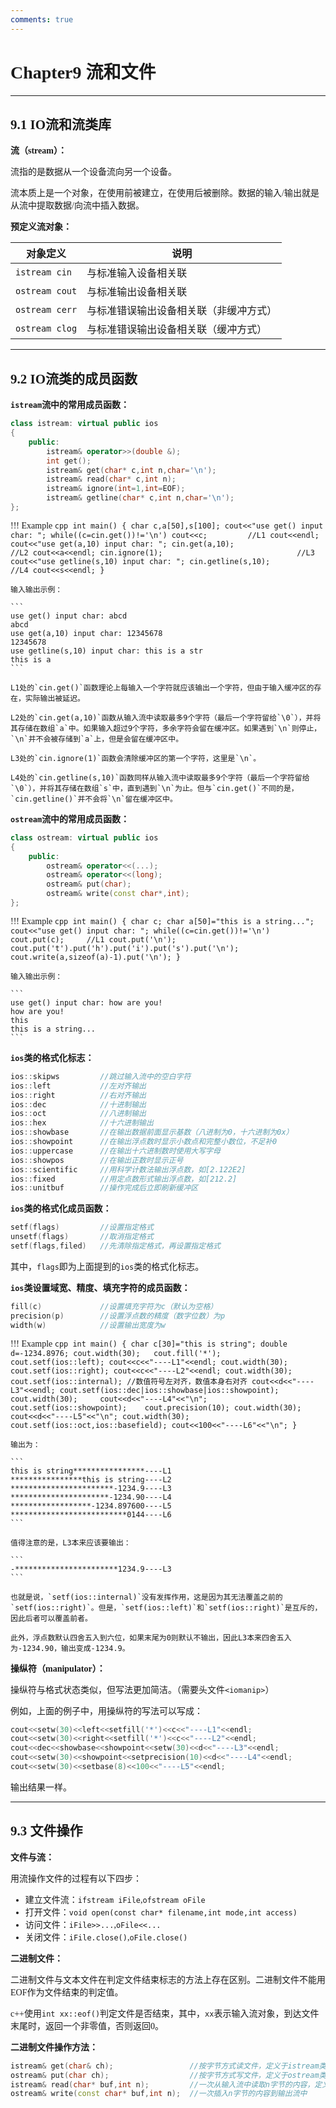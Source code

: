 ```yaml
---
comments: true
---
```


<span style="font-family: 'Times New Roman';">

# Chapter9 流和文件

***

## 9.1 IO流和流类库

**流（stream）：**

流指的是数据从一个设备流向另一个设备。

流本质上是一个对象，在使用前被建立，在使用后被删除。数据的输入/输出就是从流中提取数据/向流中插入数据。

**预定义流对象：**

对象定义|说明
---|---
`istream cin`|与标准输入设备相关联
`ostream cout`|与标准输出设备相关联
`ostream cerr`|与标准错误输出设备相关联（非缓冲方式）
`ostream clog`|与标准错误输出设备相关联（缓冲方式）

***

## 9.2 IO流类的成员函数

**`istream`流中的常用成员函数：**

```cpp
class istream: virtual public ios
{
    public:
        istream& operator>>(double &);
        int get();
        istream& get(char* c,int n,char='\n');
        istream& read(char* c,int n);
        istream& ignore(int=1,int=EOF);
        istream& getline(char* c,int n,char='\n');
};
```

!!! Example
    ```cpp
    int main()
    {
        char c,a[50],s[100];
        cout<<"use get() input char: ";
        while((c=cin.get())!='\n') cout<<c;         //L1
        cout<<endl;
        cout<<"use get(a,10) input char: ";
        cin.get(a,10);                              //L2
        cout<<a<<endl;
        cin.ignore(1);                              //L3
        cout<<"use getline(s,10) input char: ";
        cin.getline(s,10);                         //L4
        cout<<s<<endl;
    }
    ```

    输入输出示例：

    ```
    use get() input char: abcd 
    abcd
    use get(a,10) input char: 12345678 
    12345678
    use getline(s,10) input char: this is a str 
    this is a
    ```

    L1处的`cin.get()`函数理论上每输入一个字符就应该输出一个字符，但由于输入缓冲区的存在，实际输出被延迟。

    L2处的`cin.get(a,10)`函数从输入流中读取最多9个字符（最后一个字符留给`\0`），并将其存储在数组`a`中。如果输入超过9个字符，多余字符会留在缓冲区。如果遇到`\n`则停止，`\n`并不会被存储到`a`上，但是会留在缓冲区中。

    L3处的`cin.ignore(1)`函数会清除缓冲区的第一个字符，这里是`\n`。

    L4处的`cin.getline(s,10)`函数同样从输入流中读取最多9个字符（最后一个字符留给`\0`），并将其存储在数组`s`中，直到遇到`\n`为止。但与`cin.get()`不同的是，`cin.getline()`并不会将`\n`留在缓冲区中。

**`ostream`流中的常用成员函数：**

```cpp
class ostream: virtual public ios
{
    public:
        ostream& operator<<(...);
        ostream& operator<<(long);
        ostream& put(char);
        ostream& write(const char*,int);
};
```

!!! Example
    ```cpp
    int main()
    {
        char c;
        char a[50]="this is a string...";
        cout<<"use get() input char: ";
        while((c=cin.get())!='\n') cout.put(c);     //L1
        cout.put('\n');
        cout.put('t').put('h').put('i').put('s').put('\n');
        cout.write(a,sizeof(a)-1).put('\n');
    }
    ```

    输入输出示例：

    ```
    use get() input char: how are you!
    how are you!
    this
    this is a string...
    ```

**`ios`类的格式化标志：**

```cpp
ios::skipws         //跳过输入流中的空白字符
ios::left           //左对齐输出
ios::right          //右对齐输出
ios::dec            //十进制输出
ios::oct            //八进制输出
ios::hex            //十六进制输出
ios::showbase       //在输出数据前面显示基数（八进制为0，十六进制为0x）
ios::showpoint      //在输出浮点数时显示小数点和完整小数位，不足补0
ios::uppercase      //在输出十六进制数时使用大写字母
ios::showpos        //在输出正数时显示正号
ios::scientific     //用科学计数法输出浮点数，如[2.122E2]
ios::fixed          //用定点数形式输出浮点数，如[212.2]
ios::unitbuf        //操作完成后立即刷新缓冲区
```

**`ios`类的格式化成员函数：**

```cpp
setf(flags)         //设置指定格式
unsetf(flags)       //取消指定格式
setf(flags,filed)   //先清除指定格式，再设置指定格式
```

其中，`flags`即为上面提到的`ios`类的格式化标志。

**`ios`类设置域宽、精度、填充字符的成员函数：**

```cpp
fill(c)             //设置填充字符为c（默认为空格）
precision(p)        //设置浮点数的精度（数字位数）为p
width(w)            //设置输出宽度为w
```

!!! Example
    ```cpp
    int main()
    {
        char c[30]="this is string";
        double d=-1234.8976;
        cout.width(30);   cout.fill('*');    cout.setf(ios::left);
        cout<<c<<"----L1"<<endl;
        cout.width(30);   cout.setf(ios::right);
        cout<<c<<"----L2"<<endl;
        cout.width(30);    cout.setf(ios::internal); //数值符号左对齐，数值本身右对齐
        cout<<d<<"----L3"<<endl;
        cout.setf(ios::dec|ios::showbase|ios::showpoint);
        cout.width(30);    
        cout<<d<<"----L4"<<"\n";
        cout.setf(ios::showpoint);    cout.precision(10);
        cout.width(30);
        cout<<d<<"----L5"<<"\n";
        cout.width(30);    cout.setf(ios::oct,ios::basefield);
        cout<<100<<"----L6"<<"\n";
    }
    ```

    输出为：

    ```
    this is string****************----L1
    ****************this is string----L2
    ***********************-1234.9----L3
    **********************-1234.90----L4
    ******************-1234.897600----L5
    **************************0144----L6
    ```

    值得注意的是，L3本来应该要输出：

    ```
    -***********************1234.9----L3
    ```

    也就是说，`setf(ios::internal)`没有发挥作用，这是因为其无法覆盖之前的`setf(ios::right)`。但是，`setf(ios::left)`和`setf(ios::right)`是互斥的，因此后者可以覆盖前者。

    此外，浮点数默认四舍五入到六位，如果末尾为0则默认不输出，因此L3本来四舍五入为-1234.90，输出变成-1234.9。

**操纵符（manipulator）：**

操纵符与格式状态类似，但写法更加简洁。（需要头文件`<iomanip>`）

例如，上面的例子中，用操纵符的写法可以写成：

```cpp
cout<<setw(30)<<left<<setfill('*')<<c<<"----L1"<<endl;
cout<<setw(30)<<right<<setfill('*')<<c<<"----L2"<<endl;
cout<<dec<<showbase<<showpoint<<setw(30)<<d<<"----L3"<<endl;
cout<<setw(30)<<showpoint<<setprecision(10)<<d<<"----L4"<<endl;
cout<<setw(30)<<setbase(8)<<100<<"----L5"<<endl;
```

输出结果一样。

***

## 9.3 文件操作

**文件与流：**

用流操作文件的过程有以下四步：

* 建立文件流：`ifstream iFile`,`ofstream oFile`
* 打开文件：`void open(const char* filename,int mode,int access)`
* 访问文件：`iFile>>...`,`oFile<<...`
* 关闭文件：`iFile.close()`,`oFile.close()`

**二进制文件：**

二进制文件与文本文件在判定文件结束标志的方法上存在区别。二进制文件不能用EOF作为文件结束的判定值。

c++使用`int xx::eof()`判定文件是否结束，其中，`xx`表示输入流对象，到达文件末尾时，返回一个非零值，否则返回0。

**二进制文件操作方法：**

```cpp
istream& get(char& ch);                 //按字节方式读文件，定义于istream类
ostream& put(char ch);                  //按字节方式写文件，定义于ostream类
istream& read(char* buf,int n);         //一次从输入流中读取n字节的内容，定义于istream类
ostream& write(const char* buf,int n);  //一次插入n字节的内容到输出流中
```
